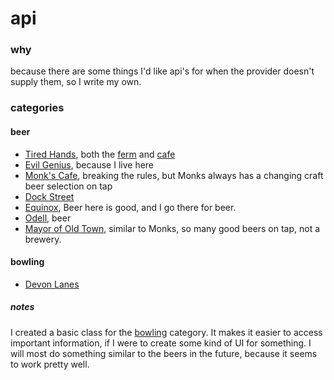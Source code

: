 # api
### why
because there are some things I'd like api's for when the provider doesn't supply them, so I write my own.
### categories
#### beer

- [Tired Hands](http://www.tiredhands.com/), both the [ferm](http://www.tiredhands.com/fermentaria/beers/) and [cafe](http://www.tiredhands.com/cafe/beers/)
- [Evil Genius](http://evilgeniusbeer.com/), because I live here
- [Monk's Cafe](http://www.monkscafe.com/on-tap/), breaking the rules, but Monks always has a changing craft beer selection on tap
- [Dock Street](http://www.dockstreetbeer.com/whats-on-tap/)
- [Equinox](https://equinoxbrewing.com/), Beer here is good, and I go there for beer.
- [Odell](https://www.odellbrewing.com/), beer
- [Mayor of Old Town](https://themayorofoldtown.com/beer/), similar to Monks, so many good beers on tap, not a brewery.

#### bowling
- [Devon Lanes](https://devonlanes.com/)

##### notes
I created a basic class for the [bowling](https://github.com/kevinpanaro/api/blob/master/bowling/lanes/bowling.py) category. It makes it easier to access important information, if I were to create some kind of UI for something. I will most do something similar to the beers in the future, because it seems to work pretty well.